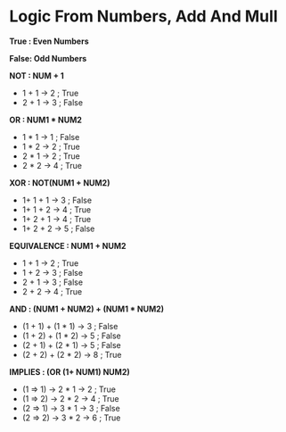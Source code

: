 # Logic From Numbers, Add And Mull

**True : Even Numbers**

**False: Odd Numbers**

**NOT : NUM + 1**
-  1 + 1 -> 2 ; True
-  2 + 1 -> 3 ; False

**OR : NUM1 * NUM2**
-  1 * 1 -> 1 ; False
-  1 * 2 -> 2 ; True
-  2 * 1 -> 2 ; True
-  2 * 2 -> 4 ; True

**XOR : NOT(NUM1 + NUM2)**
- 1+ 1 + 1 -> 3 ; False
- 1+ 1 + 2 -> 4 ; True
- 1+ 2 + 1 -> 4 ; True
- 1+ 2 + 2 -> 5 ; False

**EQUIVALENCE : NUM1 + NUM2**
-  1 + 1 -> 2 ; True
-  1 + 2 -> 3 ; False
-  2 + 1 -> 3 ; False
-  2 + 2 -> 4 ; True

**AND : (NUM1 + NUM2) + (NUM1 * NUM2)**
-  (1 + 1) + (1 * 1) -> 3 ; False
-  (1 + 2) + (1 * 2) -> 5 ; False
-  (2 + 1) + (2 * 1) -> 5 ; False
-  (2 + 2) + (2 * 2) -> 8 ; True

**IMPLIES : (OR (1+ NUM1) NUM2)**
- (1 => 1) -> 2 * 1 -> 2 ; True
- (1 => 2) -> 2 * 2 -> 4 ; True
- (2 => 1) -> 3 * 1 -> 3 ; False
- (2 => 2) -> 3 * 2 -> 6 ; True
